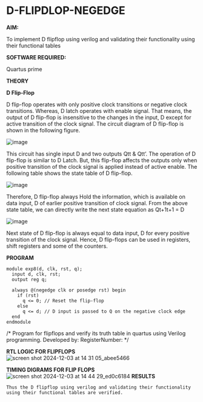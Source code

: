 # D-FLIPDLOP-NEGEDGE

**AIM:**

To implement  D flipflop using verilog and validating their functionality using their functional tables

**SOFTWARE REQUIRED:**

Quartus prime

**THEORY**

**D Flip-Flop**

D flip-flop operates with only positive clock transitions or negative clock transitions. Whereas, D latch operates with enable signal. That means, the output of D flip-flop is insensitive to the changes in the input, D except for active transition of the clock signal. The circuit diagram of D flip-flop is shown in the following figure.

![image](https://github.com/naavaneetha/D-FLIPDLOP-NEGEDGE/assets/154305477/48c81fe8-bc3f-40e7-95e2-519fc155ad51)

This circuit has single input D and two outputs Qtt & Qtt’. The operation of D flip-flop is similar to D Latch. But, this flip-flop affects the outputs only when positive transition of the clock signal is applied instead of active enable. The following table shows the state table of D flip-flop.

![image](https://github.com/naavaneetha/D-FLIPDLOP-NEGEDGE/assets/154305477/e5f3fda7-68ec-4a3a-a0a4-cf6f9cc4ab55)

Therefore, D flip-flop always Hold the information, which is available on data input, D of earlier positive transition of clock signal. From the above state table, we can directly write the next state equation as Qt+1t+1 = D

![image](https://github.com/naavaneetha/D-FLIPDLOP-NEGEDGE/assets/154305477/8592c0d8-2917-4142-91b9-d6c30dd891d2)

Next state of D flip-flop is always equal to data input, D for every positive transition of the clock signal. Hence, D flip-flops can be used in registers, shift registers and some of the counters.

**PROGRAM**
```
module exp8(d, clk, rst, q);
  input d, clk, rst;
  output reg q;

  always @(negedge clk or posedge rst) begin
    if (rst)
      q <= 0; // Reset the flip-flop
    else
      q <= d; // D input is passed to Q on the negative clock edge
  end
endmodule
```
/* Program for flipflops and verify its truth table in quartus using Verilog programming. Developed by: RegisterNumber:
*/

**RTL LOGIC FOR FLIPFLOPS**
![screen shot 2024-12-03 at 14 31 05_abee5466](https://github.com/user-attachments/assets/c39256fa-0a39-43fb-bdb9-72be307c4999)

**TIMING DIGRAMS FOR FLIP FLOPS**
![screen shot 2024-12-03 at 14 44 29_ed0c6184](https://github.com/user-attachments/assets/e79a4b79-f748-4b81-a11a-91e20214e141)
**RESULTS**
```
Thus the D flipflop using verilog and validating their functionality using their functional tables are verified.
```
